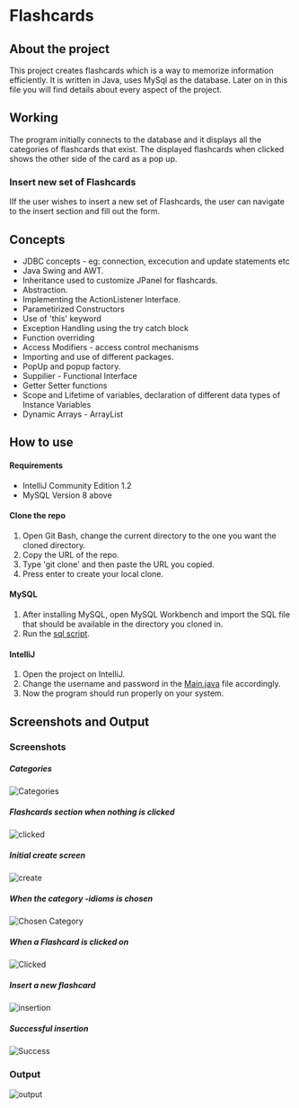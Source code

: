# Flashcards
## About the project
This project creates flashcards which is a way to memorize information efficiently. It is written in Java, uses MySql as the database. Later on in this file you will find details about every aspect of the project.
## Working
The program initially connects to the database and it displays all the categories of flashcards that exist.
The displayed flashcards when clicked shows the other side of the card as a pop up. 
### Insert new set of Flashcards
IIf the user wishes to insert a new set of Flashcards, the user can navigate to the insert section and fill out the form. 

## Concepts
* JDBC concepts - eg: connection, excecution and update statements etc
* Java Swing and AWT.
* Inheritance used to customize JPanel for flashcards.
* Abstraction.
* Implementing the ActionListener Interface.
* Parametirized Constructors
* Use of 'this' keyword
* Exception Handling using the try catch block
* Function overriding
* Access Modifiers - access control mechanisms
* Importing and use of different packages.
* PopUp and popup factory.
* Suppilier - Functional Interface
* Getter Setter functions
* Scope and Lifetime of variables, declaration of different data types of Instance Variables
* Dynamic Arrays - ArrayList

## How to use
#### Requirements
* IntelliJ Community Edition 1.2
* MySQL Version 8 above
#### Clone the repo 
1. Open Git Bash, change the current directory to the one you want the cloned directory.
2. Copy the URL of the repo.
3. Type 'git clone' and then paste the URL you copied.
4. Press enter to create your local clone.

#### MySQL
1. After installing MySQL, open MySQL Workbench and import the SQL file that should be available in the directory you cloned in.
2. Run the [sql script](database/flash_card_cards.sql).

#### IntelliJ
1. Open the project on IntelliJ.
2. Change the username and password in the [Main.java](src/app/MAIN/Main.java) file accordingly.
3. Now the program should run properly on your system.

## Screenshots and Output

### Screenshots
##### Categories
![Categories](Screenshots/Categories.PNG)
##### Flashcards section when nothing is clicked
![clicked](Screenshots/homescreen.PNG)
##### Initial create screen
![create](Screenshots/initial_create_section.PNG)
##### When the category -idioms is chosen
![Chosen Category](Screenshots/flashcards_firstscreen.PNG)
##### When a Flashcard is clicked on
![Clicked](Screenshots/opposite_side.PNG)
##### Insert a new flashcard
![insertion](Screenshots/insertion.PNG)
##### Successful insertion
![Success](Screenshots/successfull_insertion.PNG)


### Output
![output](output/output.gif)
